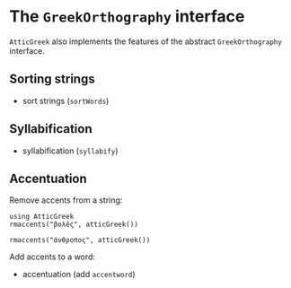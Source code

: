 # The `GreekOrthography` interface

`AtticGreek` also implements the features of the abstract `GreekOrthography` interface.

## Sorting strings

- sort strings (`sortWords`)


## Syllabification

- syllabification (`syllabify`)


## Accentuation

Remove accents from a string:

```@example greek
using AtticGreek
rmaccents("βολêς", atticGreek())
```   
```@example greek
rmaccents("άνθροπος", atticGreek())
```

Add accents to a word:

- accentuation (add `accentword`)

